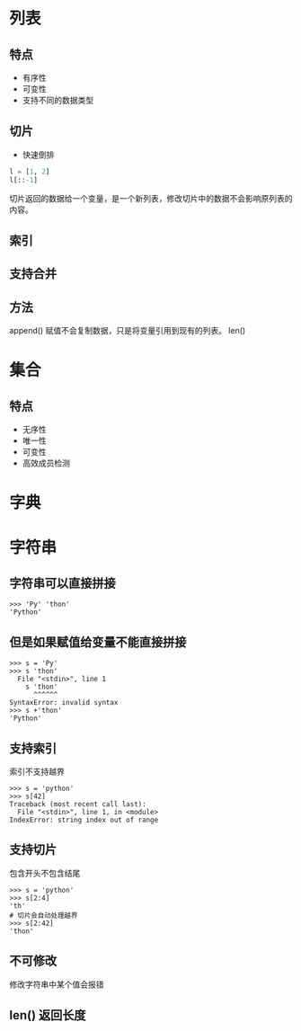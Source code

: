 # 列表
## 特点
* 有序性
* 可变性
* 支持不同的数据类型
## 切片
* 快速倒排
```python
l = [1, 2]
l[::-1]
```
切片返回的数据给一个变量，是一个新列表，修改切片中的数据不会影响原列表的内容。
## 索引
## 支持合并
## 方法
append()
赋值不会复制数据，只是将变量引用到现有的列表。
len()
# 集合
## 特点
* 无序性
* 唯一性
* 可变性
* 高效成员检测

# 字典

# 字符串
## 字符串可以直接拼接
```python3
>>> 'Py' 'thon'
'Python'
```
## 但是如果赋值给变量不能直接拼接
```python3
>>> s = 'Py'
>>> s 'thon'
  File "<stdin>", line 1
    s 'thon'
      ^^^^^^
SyntaxError: invalid syntax
>>> s +'thon'
'Python'
```
## 支持索引
索引不支持越界
```python3
>>> s = 'python'
>>> s[42]
Traceback (most recent call last):
  File "<stdin>", line 1, in <module>
IndexError: string index out of range
```
## 支持切片
包含开头不包含结尾
```python3
>>> s = 'python'
>>> s[2:4]
'th'
# 切片会自动处理越界
>>> s[2:42]
'thon'
```
## 不可修改
修改字符串中某个值会报错
## len() 返回长度